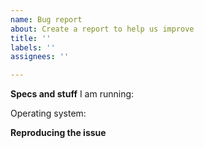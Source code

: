 ```yaml
---
name: Bug report
about: Create a report to help us improve
title: ''
labels: ''
assignees: ''

---
```


**Specs and stuff**
I am running: <!-- Glucose Version (i.e: 1.16.5-466) -->
<!-- If not running the latest version, specify why -->
Operating system: <!-- (i.e: Linux nucleus 5.12.12-arch1-1 #1 SMP PREEMPT Fri, 18 Jun 2021 21:59:22 +0000 x86_64 GNU/Linux -->

**Reproducing the issue**
<!-- Instructions on how to reproduce the issue -->
